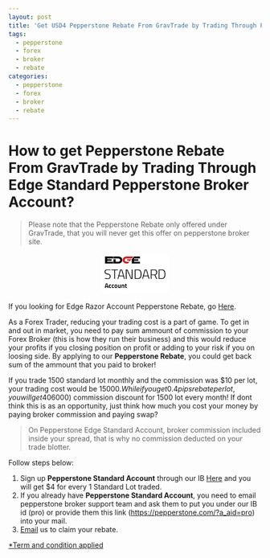 ```yaml
---
layout: post
title: 'Get USD4 Pepperstone Rebate From GravTrade by Trading Through Pepperstone Broker Now!'
tags:
  - pepperstone
  - forex
  - broker
  - rebate
categories:
  - pepperstone
  - forex
  - broker
  - rebate
---
```

# How to get Pepperstone Rebate From GravTrade by Trading Through Edge Standard Pepperstone Broker Account?
> Please note that the Pepperstone Rebate only offered under GravTrade, that you will never get this offer on pepperstone broker site.

<div align="center">
<img alt="Edge Standard Account Pepperstone Rebate" src="/static/img/general-image/pepperstone-edge-standard-account.PNG" title="Edge Standard Account Pepperstone Rebate">
</div>

If you looking for Edge Razor Account Pepperstone Rebate, go [Here](http://www.gravtrade.com/pepperstone/forex/broker/rebate/2016/09/16/pepperstone-broker-rebate.html "Edge Razor Account Pepperstone Rebate").

As a Forex Trader, reducing your trading cost is a part of game. To get in and out in market, you need to pay sum ammount of commission to your Forex Broker (this is how they run their business) and this would reduce your profits if you closing position on profit or adding to your risk if you on loosing side. By applying to our **Pepperstone Rebate**, you could get back sum of the ammount that you paid to broker! 

If you trade 1500 standard lot monthly and the commission was $10 per lot, your trading cost would be $15000. While if you get 0.4 pips rebate per lot, you will get 40% ($6000) commission discount for 1500 lot every month! If dont think this is as an opportunity, just think how much you cost your money by paying broker commission and paying swap?

> On Pepperstone Edge Standard Account, broker commission included inside your spread, that is why no commission deducted on your trade blotter.

Follow steps below:

1. Sign up **Pepperstone Standard Account** through our IB [Here](https://pepperstone.com/?a_aid=pro "Here") and you will get $4 for every 1 Standard Lot traded.
2. If you already have **Pepperstone Standard Account**, you need to email pepperstone broker support team and ask them to put you under our IB id (pro) or provide them this link (https://pepperstone.com/?a_aid=pro) into your mail.
3. [Email](http://www.gravtrade.com/contact "Email") us to claim your rebate.

[*Term and condition applied](http://www.gravtrade.com/term-and-condition/ "Term and condition applied")
